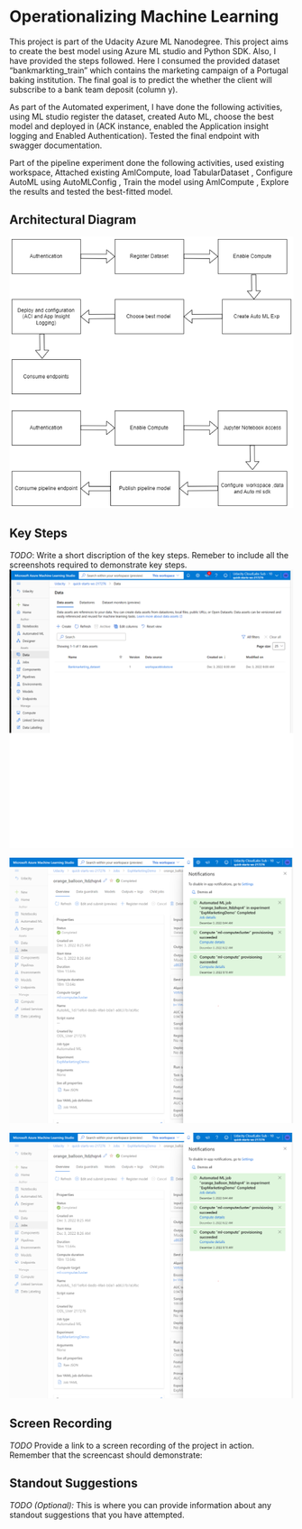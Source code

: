 
# Operationalizing Machine Learning

This project is part of the Udacity Azure ML Nanodegree. This project aims to create the best model using Azure ML studio and Python SDK. Also, I have provided the steps followed. Here I consumed the provided dataset “bankmarkting_train” which contains the marketing campaign of a Portugal baking institution. The final goal is to predict the whether the client will subscribe to a bank team deposit (column y).

As part of the Automated experiment, I have done the following activities, using ML studio register the dataset, created Auto ML, choose the best model and deployed in (ACK instance, enabled the Application insight logging and Enabled Authentication). Tested the final endpoint with swagger documentation.

Part of the pipeline experiment done the following activities, used existing workspace, Attached existing AmlCompute, load TabularDataset , Configure AutoML using AutoMLConfig , Train the model using AmlCompute ,  Explore the results and tested the best-fitted model.


## Architectural Diagram
 ![Process Flow Diagram](/ML%20Architecture.png "Process Flow Diagram")


## Key Steps
*TODO*: Write a short discription of the key steps. Remeber to include all the screenshots required to demonstrate key steps. 
 ![Process Flow Diagram](/Registered%20Dataset.png "Register Dataset")
 
 ![Process Flow Diagram](/Experiment_Completed.png "Experiment completed")
 
  ![Process Flow Diagram](/Experiment_Completed.png "Experiment completed")

## Screen Recording
*TODO* Provide a link to a screen recording of the project in action. Remember that the screencast should demonstrate:

## Standout Suggestions
*TODO (Optional):* This is where you can provide information about any standout suggestions that you have attempted.
